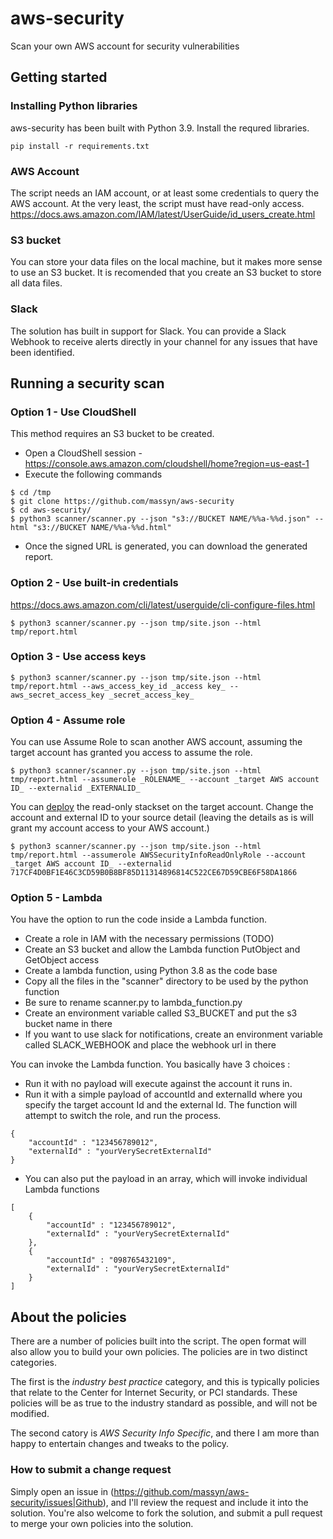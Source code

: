 # aws-security
Scan your own AWS account for security vulnerabilities
## Getting started
### Installing Python libraries
aws-security has been built with Python 3.9.  Install the requred libraries.
```
pip install -r requirements.txt
```
### AWS Account
The script needs an IAM account, or at least some credentials to query the AWS account.  At the very least, the script must have read-only access.
https://docs.aws.amazon.com/IAM/latest/UserGuide/id_users_create.html

### S3 bucket
You can store your data files on the local machine, but it makes more sense to use an S3 bucket.  It is recomended that you create an S3 bucket to store all data files.

### Slack
The solution has built in support for Slack.  You can provide a Slack Webhook to receive alerts directly in your channel for any issues that have been identified.

## Running a security scan
### Option 1 - Use CloudShell
This method requires an S3 bucket to be created.

* Open a CloudShell session - https://console.aws.amazon.com/cloudshell/home?region=us-east-1
* Execute the following commands
```
$ cd /tmp
$ git clone https://github.com/massyn/aws-security
$ cd aws-security/
$ python3 scanner/scanner.py --json "s3://BUCKET NAME/%%a-%%d.json" --html "s3://BUCKET NAME/%%a-%%d.html"
```
* Once the signed URL is generated, you can download the generated report.

### Option 2 - Use built-in credentials
https://docs.aws.amazon.com/cli/latest/userguide/cli-configure-files.html

```
$ python3 scanner/scanner.py --json tmp/site.json --html tmp/report.html
```

### Option 3 - Use access keys
```
$ python3 scanner/scanner.py --json tmp/site.json --html tmp/report.html --aws_access_key_id _access key_ --aws_secret_access_key _secret_access_key_
```
### Option 4 - Assume role
You can use Assume Role to scan another AWS account, assuming the target account has granted you access to assume the role.


```
$ python3 scanner/scanner.py --json tmp/site.json --html tmp/report.html --assumerole _ROLENAME_ --account _target AWS account ID_ --externalid _EXTERNALID_
```
You can [deploy](cloudformation/readonly.json) the read-only stackset on the target account.  Change the account and external ID to your source detail (leaving the details as is will grant my account access to your AWS account.)
```
$ python3 scanner/scanner.py --json tmp/site.json --html tmp/report.html --assumerole AWSSecurityInfoReadOnlyRole --account _target AWS account ID_ --externalid 717CF4D0BF1E46C3CD59B0B8BF85D11314896814C522CE67D59CBE6F58DA1866
```

### Option 5 - Lambda
You have the option to run the code inside a Lambda function.

* Create a role in IAM with the necessary permissions (TODO)
* Create an S3 bucket and allow the Lambda function PutObject and GetObject access
* Create a lambda function, using Python 3.8 as the code base
* Copy all the files in the "scanner" directory to be used by the python function
* Be sure to rename scanner.py to lambda_function.py
* Create an environment variable called S3_BUCKET and put the s3 bucket name in there
* If you want to use slack for notifications, create an environment variable called SLACK_WEBHOOK and place the webhook url in there

You can invoke the Lambda function.  You basically have 3 choices :

* Run it with no payload will execute against the account it runs in.
* Run it with a simple payload of accountId and externalId where you specify the target account Id and the external Id.  The function will attempt to switch the role, and run the process.
```
{
    "accountId" : "123456789012",
    "externalId" : "yourVerySecretExternalId"
}
```
* You can also put the payload in an array, which will invoke individual Lambda functions
```
[
    {
        "accountId" : "123456789012",
        "externalId" : "yourVerySecretExternalId"
    },
    {
        "accountId" : "098765432109",
        "externalId" : "yourVerySecretExternalId"
    }
]
```

## About the policies
There are a number of policies built into the script. The open format will also allow you to build your own policies.  The policies are in two distinct categories.

The first is the _industry best practice_ category, and this is typically policies that relate to the Center for Internet Security, or PCI standards.  These policies will be as true to the industry standard as possible, and will not be modified.

The second catory is _AWS Security Info Specific_, and there I am more than happy to entertain changes and tweaks to the policy.  

### How to submit a change request
Simply open an issue in (https://github.com/massyn/aws-security/issues|Github), and I'll review the request and include it into the solution.  You're also welcome to fork the solution, and submit a pull request to merge your own policies into the solution.

